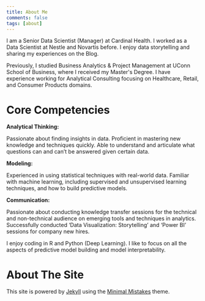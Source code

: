 ```yaml
---
title: About Me
comments: false
tags: [about]
---
```


I am a Senior Data Scientist (Manager) at Cardinal Health. I worked as a Data Scientist at Nestle and Novartis before. I enjoy data storytelling and 
sharing my experiences on the Blog.

Previously, I studied Business Analytics & Project Management at UConn School of Business, where I received my Master's 
Degree. I have experience working for Analytical Consulting focusing on Healthcare, Retail, and
Consumer Products domains.

Core Competencies
=================

**Analytical Thinking:**

Passionate about finding insights in data. Proficient in mastering new knowledge and techniques quickly. Able to understand and articulate what questions can and can’t be answered given certain data.

**Modeling:**

Experienced in using statistical techniques with real-world data. Familiar with machine learning, including supervised and unsupervised learning techniques, and how to build predictive models.

**Communication:**

Passionate about conducting knowledge transfer sessions for the technical and non-technical audience on emerging tools and techniques in analytics. Successfully conducted ‘Data Visualization: Storytelling’ and ‘Power BI’ sessions for company new hires.

I enjoy coding in R and Python (Deep Learning). I like to focus on all the aspects of predictive model building and model interpretability.


About The Site
=========
This site is powered by [Jekyll](http://jekyllrb.com/) using the [Minimal Mistakes](http://mademistakes.com/minimal-mistakes/) theme.
